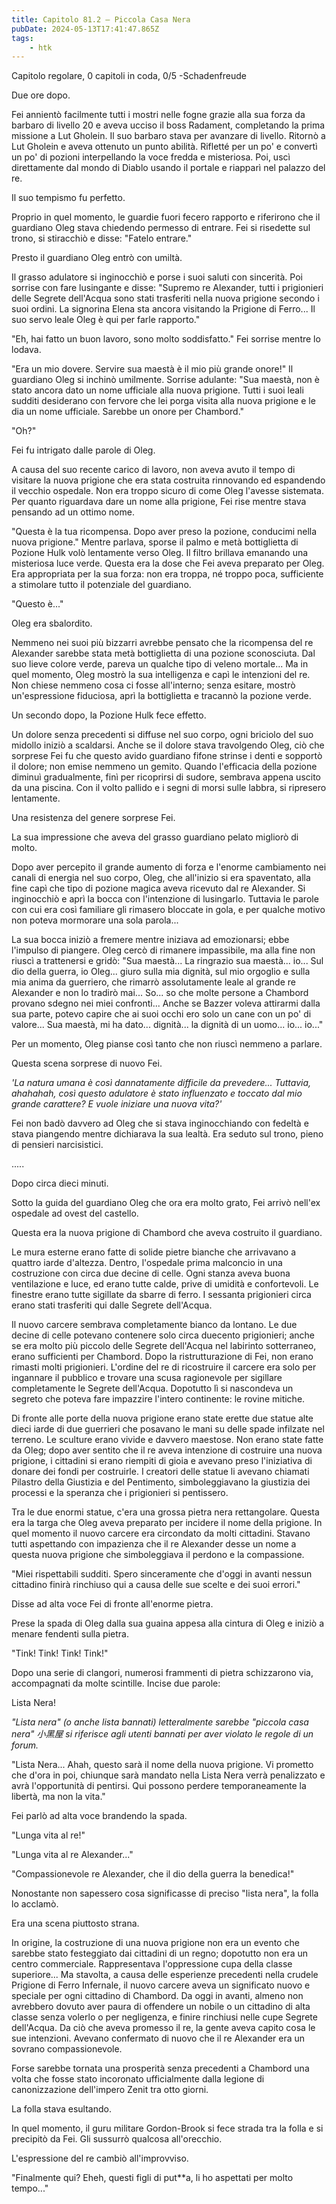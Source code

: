 ```yaml
---
title: Capitolo 81.2 – Piccola Casa Nera
pubDate: 2024-05-13T17:41:47.865Z
tags:
    - htk
---
```

Capitolo regolare,
0 capitoli in coda, 0/5
-Schadenfreude

Due ore dopo.

Fei annientò facilmente tutti i mostri nelle fogne grazie alla sua forza da barbaro di livello 20 e aveva ucciso il boss Radament, completando la prima missione a Lut Gholein. Il suo barbaro stava per avanzare di livello. Ritornò a Lut Gholein e aveva ottenuto un punto abilità. Rifletté per un po' e convertì un po' di pozioni interpellando la voce fredda e misteriosa. Poi, uscì direttamente dal mondo di Diablo usando il portale e riapparì nel palazzo del re.

Il suo tempismo fu perfetto.

Proprio in quel momento, le guardie fuori fecero rapporto e riferirono che il guardiano Oleg stava chiedendo permesso di entrare. Fei si risedette sul trono, si stiracchiò e disse: "Fatelo entrare."

Presto il guardiano Oleg entrò con umiltà.

Il grasso adulatore si inginocchiò e porse i suoi saluti con sincerità. Poi sorrise con fare lusingante e disse: "Supremo re Alexander, tutti i prigionieri delle Segrete dell'Acqua sono stati trasferiti nella nuova prigione secondo i suoi ordini. La signorina Elena sta ancora visitando la Prigione di Ferro... Il suo servo leale Oleg è qui per farle rapporto."

"Eh, hai fatto un buon lavoro, sono molto soddisfatto." Fei sorrise mentre lo lodava.

"Era un mio dovere. Servire sua maestà è il mio più grande onore!" Il guardiano Oleg si inchinò umilmente. Sorrise adulante: "Sua maestà, non è stato ancora dato un nome ufficiale alla nuova prigione. Tutti i suoi leali sudditi desiderano con fervore che lei porga visita alla nuova prigione e le dia un nome ufficiale. Sarebbe un onore per Chambord."

"Oh?"

Fei fu intrigato dalle parole di Oleg.

A causa del suo recente carico di lavoro, non aveva avuto il tempo di visitare la nuova prigione che era stata costruita rinnovando ed espandendo il vecchio ospedale. Non era troppo sicuro di come Oleg l'avesse sistemata. Per quanto riguardava dare un nome alla prigione, Fei rise mentre stava pensando ad un ottimo nome.

"Questa è la tua ricompensa. Dopo aver preso la pozione, conducimi nella nuova prigione." Mentre parlava, sporse il palmo e metà bottiglietta di Pozione Hulk volò lentamente verso Oleg. Il filtro brillava emanando una misteriosa luce verde. Questa era la dose che Fei aveva preparato per Oleg. Era appropriata per la sua forza: non era troppa, né troppo poca, sufficiente a stimolare tutto il potenziale del guardiano.

"Questo è..."

Oleg era sbalordito.

Nemmeno nei suoi più bizzarri avrebbe pensato che la ricompensa del re Alexander sarebbe stata metà bottiglietta di una pozione sconosciuta. Dal suo lieve colore verde, pareva un qualche tipo di veleno mortale... Ma in quel momento, Oleg mostrò la sua intelligenza e capì le intenzioni del re. Non chiese nemmeno cosa ci fosse all'interno; senza esitare, mostrò un'espressione fiduciosa, aprì la bottiglietta e tracannò la pozione verde.

Un secondo dopo, la Pozione Hulk fece effetto.

Un dolore senza precedenti si diffuse nel suo corpo, ogni briciolo del suo midollo iniziò a scaldarsi. Anche se il dolore stava travolgendo Oleg, ciò che sorprese Fei fu che questo avido guardiano fifone strinse i denti e sopportò il dolore; non emise nemmeno un gemito. Quando l'efficacia della pozione diminuì gradualmente, finì per ricoprirsi di sudore, sembrava appena uscito da una piscina. Con il volto pallido e i segni di morsi sulle labbra, si ripresero lentamente.

Una resistenza del genere sorprese Fei.

La sua impressione che aveva del grasso guardiano pelato migliorò di molto.

Dopo aver percepito il grande aumento di forza e l'enorme cambiamento nei canali di energia nel suo corpo, Oleg, che all'inizio si era spaventato, alla fine capì che tipo di pozione magica aveva ricevuto dal re Alexander. Si inginocchiò e aprì la bocca con l'intenzione di lusingarlo. Tuttavia le parole con cui era così familiare gli rimasero bloccate in gola, e per qualche motivo non poteva mormorare una sola parola...

La sua bocca iniziò a fremere mentre iniziava ad emozionarsi; ebbe l'impulso di piangere. Oleg cercò di rimanere impassibile, ma alla fine non riuscì a trattenersi e gridò: "Sua maestà... La ringrazio sua maestà... io... Sul dio della guerra, io Oleg... giuro sulla mia dignità, sul mio orgoglio e sulla mia anima da guerriero, che rimarrò assolutamente leale al grande re Alexander e non lo tradirò mai... So... so che molte persone a Chambord provano sdegno nei miei confronti... Anche se Bazzer voleva attirarmi dalla sua parte, potevo capire che ai suoi occhi ero solo un cane con un po' di valore... Sua maestà, mi ha dato... dignità... la dignità di un uomo... io... io..."

Per un momento, Oleg pianse così tanto che non riuscì nemmeno a parlare.

Questa scena sorprese di nuovo Fei.

<em>'La natura umana è così dannatamente difficile da prevedere... Tuttavia, ahahahah, così questo adulatore è stato influenzato e toccato dal mio grande carattere? E vuole iniziare una nuova vita?'</em>

Fei non badò davvero ad Oleg che si stava inginocchiando con fedeltà e stava piangendo mentre dichiarava la sua lealtà. Era seduto sul trono, pieno di pensieri narcisistici.

.....

Dopo circa dieci minuti.

Sotto la guida del guardiano Oleg che ora era molto grato, Fei arrivò nell'ex ospedale ad ovest del castello.

Questa era la nuova prigione di Chambord che aveva costruito il guardiano.

Le mura esterne erano fatte di solide pietre bianche che arrivavano a quattro iarde d'altezza. Dentro, l'ospedale prima malconcio in una costruzione con circa due decine di celle. Ogni stanza aveva buona ventilazione e luce, ed erano tutte calde, prive di umidità e confortevoli. Le finestre erano tutte sigillate da sbarre di ferro. I sessanta prigionieri circa erano stati trasferiti qui dalle Segrete dell'Acqua.

Il nuovo carcere sembrava completamente bianco da lontano. Le due decine di celle potevano contenere solo circa duecento prigionieri; anche se era molto più piccolo delle Segrete dell'Acqua nel labirinto sotterraneo, erano sufficienti per Chambord. Dopo la ristrutturazione di Fei, non erano rimasti molti prigionieri. L'ordine del re di ricostruire il carcere era solo per ingannare il pubblico e trovare una scusa ragionevole per sigillare completamente le Segrete dell'Acqua. Dopotutto lì si nascondeva un segreto che poteva fare impazzire l'intero continente: le rovine mitiche.

Di fronte alle porte della nuova prigione erano state erette due statue alte dieci iarde di due guerrieri che posavano le mani su delle spade infilzate nel terreno. Le sculture erano vivide e davvero maestose. Non erano state fatte da Oleg; dopo aver sentito che il re aveva intenzione di costruire una nuova prigione, i cittadini si erano riempiti di gioia e avevano preso l'iniziativa di donare dei fondi per costruirle. I creatori delle statue li avevano chiamati Pilastro della Giustizia e del Pentimento, simboleggiavano la giustizia dei processi e la speranza che i prigionieri si pentissero.

Tra le due enormi statue, c'era una grossa pietra nera rettangolare. Questa era la targa che Oleg aveva preparato per incidere il nome della prigione. In quel momento il nuovo carcere era circondato da molti cittadini. Stavano tutti aspettando con impazienza che il re Alexander desse un nome a questa nuova prigione che simboleggiava il perdono e la compassione.

"Miei rispettabili sudditi. Spero sinceramente che d'oggi in avanti nessun cittadino finirà rinchiuso qui a causa delle sue scelte e dei suoi errori."

Disse ad alta voce Fei di fronte all'enorme pietra.

Prese la spada di Oleg dalla sua guaina appesa alla cintura di Oleg e iniziò a menare fendenti sulla pietra.

"Tink! Tink! Tink! Tink!"

Dopo una serie di clangori, numerosi frammenti di pietra schizzarono via, accompagnati da molte scintille. Incise due parole:

Lista Nera!

<em>"Lista nera" (o anche lista bannati) letteralmente sarebbe "piccola casa nera" 小黑屋 si riferisce agli utenti bannati per aver violato le regole di un forum.</em>

"Lista Nera... Ahah, questo sarà il nome della nuova prigione. Vi prometto che d'ora in poi, chiunque sarà mandato nella Lista Nera verrà penalizzato e avrà l'opportunità di pentirsi. Qui possono perdere temporaneamente la libertà, ma non la vita."

Fei parlò ad alta voce brandendo la spada.

"Lunga vita al re!"

"Lunga vita al re Alexander..."

"Compassionevole re Alexander, che il dio della guerra la benedica!"

Nonostante non sapessero cosa significasse di preciso "lista nera", la folla lo acclamò.

Era una scena piuttosto strana.

In origine, la costruzione di una nuova prigione non era un evento che sarebbe stato festeggiato dai cittadini di un regno; dopotutto non era un centro commerciale. Rappresentava l'oppressione cupa della classe superiore... Ma stavolta, a causa delle esperienze precedenti nella crudele Prigione di Ferro Infernale, il nuovo carcere aveva un significato nuovo e speciale per ogni cittadino di Chambord. Da oggi in avanti, almeno non avrebbero dovuto aver paura di offendere un nobile o un cittadino di alta classe senza volerlo o per negligenza, e finire rinchiusi nelle cupe Segrete dell'Acqua. Da ciò che aveva promesso il re, la gente aveva capito cosa le sue intenzioni. Avevano confermato di nuovo che il re Alexander era un sovrano compassionevole.

Forse sarebbe tornata una prosperità senza precedenti a Chambord una volta che fosse stato incoronato ufficialmente dalla legione di canonizzazione dell'impero Zenit tra otto giorni.

La folla stava esultando.

In quel momento, il guru militare Gordon-Brook si fece strada tra la folla e si precipitò da Fei. Gli sussurrò qualcosa all'orecchio.

L'espressione del re cambiò all'improvviso.

"Finalmente qui? Eheh, questi figli di put**a, li ho aspettati per molto tempo..."



